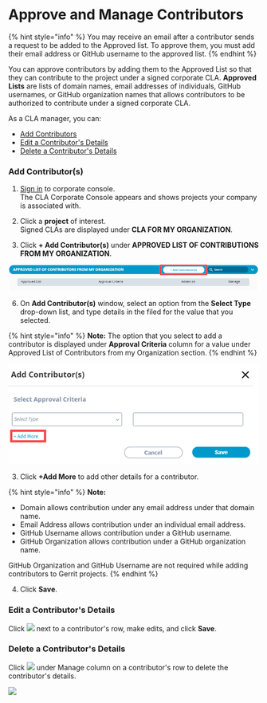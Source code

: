 # Approve and Manage Contributors

{% hint style="info" %}
You may receive an email after a contributor sends a request to be added to the Approved list. To approve them, you must add their email address or GitHub username to the approved list.
{% endhint %}

You can approve contributors by adding them to the Approved List so that they can contribute to the project under a signed corporate CLA. **Approved Lists** are lists of domain names, email addresses of individuals, GitHub usernames, or GitHub organization names that allows contributors to be authorized to contribute under a signed corporate CLA.

As a CLA manager, you can:

* [Add Contributors](approve-and-manage-contributors.md#add-contributor-s)
* [Edit a Contributor's Details](approve-and-manage-contributors.md#edit-a-contributors-details)
* [Delete a Contributor's Details](approve-and-manage-contributors.md#delete-a-contributors-details)

### **Add Contributor\(s\)**

1. ​[Sign in](sign-in-to-the-cla-corporate-console.md) to corporate console.  
The CLA Corporate Console appears and shows projects your company is associated with.

3. Click a **project** of interest.  
Signed CLAs are displayed under **CLA FOR MY ORGANIZATION**.

5. Click **+ Add Contributor\(s\)** under **APPROVED LIST OF CONTRIBUTIONS FROM MY ORGANIZATION**.

![](../../../.gitbook/assets/add-contributors%20%281%29.png)

6. On **Add Contributor\(s\)** window, select an option from the **Select Type** drop-down list, and type details in the filed for the value that you selected.

{% hint style="info" %}
**Note:** The option that you select to add a contributor is displayed under **Approval Criteria** column for a value under Approved List of Contributors from my Organization section.
{% endhint %}

![](../../../.gitbook/assets/add-contributors-window%20%281%29.png)

3. Click **+Add More** to add other details for a contributor.

{% hint style="info" %}
**Note:** 

* Domain allows contribution under any email address under that domain name.
* Email Address allows contribution under an individual email address.
* GitHub Username allows contribution under a GitHub username.
* GitHub Organization allows contribution under a GitHub organization name.

GitHub Organization and GitHub Username are not required while adding contributors to Gerrit projects.
{% endhint %}

4. Click **Save**.

### Edit a Contributor's Details

Click ![](https://firebasestorage.googleapis.com/v0/b/gitbook-28427.appspot.com/o/assets%2F-M2DCN9UgoRgMEkgnLyP%2F-M9r8HAsE33veE1f8-jp%2F-M9rgXW5MmdCw4zlarnJ%2Fedit%20icon.png?alt=media&token=dc04f1ad-302e-49e8-983e-dacbaa49f029) next to a contributor's row, make edits, and click **Save**.

### Delete a Contributor's Details

Click ![](https://firebasestorage.googleapis.com/v0/b/gitbook-28427.appspot.com/o/assets%2F-M2DCN9UgoRgMEkgnLyP%2F-M9WNn7lqBje4DX2Irn-%2F-M9Y5z1DnSglCZbaXzg0%2Fdelete%20icon.png?alt=media&token=2333c400-d6bf-4c6e-93e9-52d4c00113d9) under Manage column on a contributor's row to delete the contributor's details.

![](https://gblobscdn.gitbook.com/assets%2F-M2DCN9UgoRgMEkgnLyP%2F-M9r8HAsE33veE1f8-jp%2F-M9rhLvJwQAzvisvYehP%2Fdelete%20contributor.png?alt=media&token=e2a9c456-ea67-4b0b-85c5-594306cede09)


